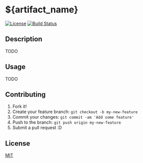 # ${artifact_name}

[![License](https://img.shields.io/github/license/${repo_owner}/${repo_name}.svg)](https://github.com/${repo_owner}/${repo_name})
[![Build Status](https://travis-ci.org/${repo_owner}/${repo_name}.svg?branch=master)](https://travis-ci.org/${repo_owner}/${repo_name})

## Description

TODO

## Usage

TODO

## Contributing

1. Fork it!
1. Create your feature branch: `git checkout -b my-new-feature`
1. Commit your changes: `git commit -am 'Add some feature'`
1. Push to the branch: `git push origin my-new-feature`
1. Submit a pull request :D

## License

[MIT](https://${repo_owner}.mit-license.org)

